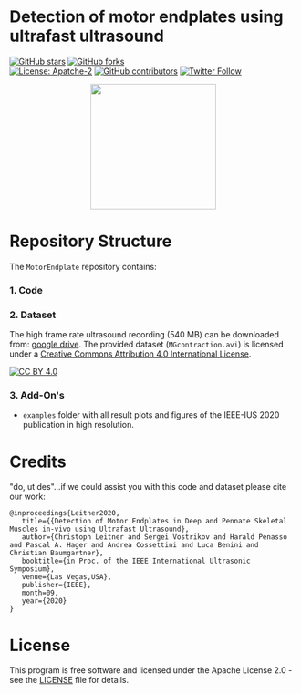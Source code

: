 # Detection of motor endplates using ultrafast ultrasound
[![GitHub stars](https://img.shields.io/github/stars/luuleitner/MotorEndplate?label=Stars&style=social)](https://github.com/luuleitner/MotorEndplate)
[![GitHub forks](https://img.shields.io/github/forks/luuleitner/MotorEndplate?label=Fork&style=social)](https://github.com/luuleitner/MotorEndplate)
<br>
[![License: Apatche-2](https://img.shields.io/hexpm/l/plug)](https://www.apache.org/licenses/LICENSE-2.0)
[![GitHub contributors](https://img.shields.io/badge/Contributions-Welcome-brightgreen)](https://github.com/luuleitner/MotorEndplate)
[![Twitter Follow](https://img.shields.io/twitter/follow/luuleitner?label=Follow&style=social)](https://twitter.com/luuleitner)

<p align="center">
<img src="https://github.com/luuleitner/MotorEndplate/blob/master/examples/MEPidentification.jpg" height="220">
</p>

# Repository Structure

The `MotorEndplate` repository contains:

### 1. Code

### 2. Dataset
The high frame rate ultrasound recording (540 MB) can be downloaded from: [google drive](https://drive.google.com). The provided dataset (`MGcontraction.avi`) is licensed under a [Creative Commons Attribution 4.0 International License](https://github.com/luuleitner/MotorEndplate/blob/master/LICENSE_dataset).

[![CC BY 4.0](https://i.creativecommons.org/l/by/4.0/88x31.png)](http://creativecommons.org/licenses/by/4.0/)

### 3. Add-On's
- `examples` folder with all result plots and figures of the IEEE-IUS 2020 publication in high resolution.

# Credits

"do, ut des"...if we could assist you with this code and dataset please cite our work:
```
@inproceedings{Leitner2020,
   title={{Detection of Motor Endplates in Deep and Pennate Skeletal Muscles in-vivo using Ultrafast Ultrasound},
   author={Christoph Leitner and Sergei Vostrikov and Harald Penasso and Pascal A. Hager and Andrea Cossettini and Luca Benini and Christian Baumgartner},
   booktitle={in Proc. of the IEEE International Ultrasonic Symposium},
   venue={Las Vegas,USA},
   publisher={IEEE},
   month=09,
   year={2020}  
}
```

# License

This program is free software and licensed under the Apache License 2.0 - see the [LICENSE](https://github.com/luuleitner/MotorEndplate/blob/master/LICENSE_code) file for details.

